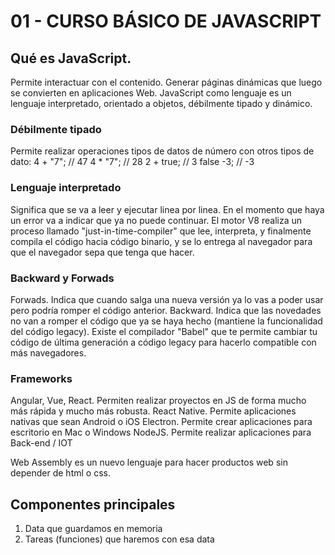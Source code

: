 # 01 -  CURSO BÁSICO DE JAVASCRIPT

## Qué es JavaScript.

Permite interactuar con el contenido. Generar páginas dinámicas que luego se convierten en aplicaciones Web. JavaScript como lenguaje es un lenguaje interpretado, orientado a objetos, débilmente tipado y dinámico.

### Débilmente tipado

Permite realizar operaciones tipos de datos de número con otros tipos de dato:
4 + "7"; // 47
4 * "7"; // 28
2 + true; // 3
false -3; // -3

### Lenguaje interpretado

Significa que se va a leer y ejecutar linea por linea. En el momento que haya un error va a indicar que ya no puede continuar. El motor V8 realiza un proceso llamado "just-in-time-compiler" que lee, interpreta, y finalmente compila el código hacia código binario, y se lo entrega al navegador para que el navegador sepa que tenga que hacer.

### Backward y Forwads

Forwads. Indica que cuando salga una nueva versión ya lo vas a poder usar pero podría romper el código anterior.
Backward. Indica que las novedades no van a romper el código que ya se haya hecho (mantiene la funcionalidad del código legacy). Existe el compilador "Babel" que te permite cambiar tu código de última generación a código legacy para hacerlo compatible con más navegadores.

### Frameworks

Angular, Vue, React. Permiten realizar proyectos en JS de forma mucho más rápida y mucho más robusta.
React Native. Permite aplicaciones nativas que sean Android o iOS
Electron. Permite crear aplicaciones para escritorio en Mac o Windows
NodeJS. Permite realizar aplicaciones para Back-end / IOT

Web Assembly es un nuevo lenguaje para hacer productos web sin depender de html o css.

## Componentes principales

1. Data que guardamos en memoria
2. Tareas (funciones) que haremos con esa data

